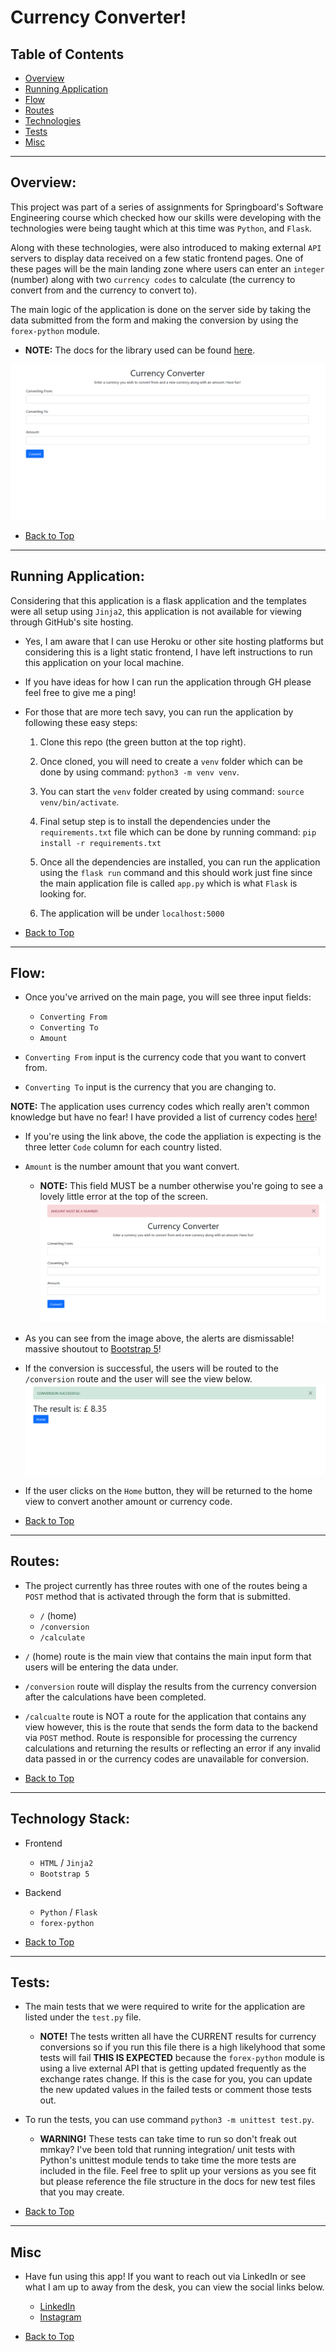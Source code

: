 # Currency Converter!

## Table of Contents

* [Overview](#overview)
* [Running Application](#running-application)
* [Flow](#flow)
* [Routes](#routes)
* [Technologies](#technology-stack)
* [Tests](#tests)
* [Misc](#misc)

---

## Overview:

This project was part of a series of assignments for Springboard's Software Engineering course which checked how our skills were developing with the technologies were being taught which at this time was `Python`, and `Flask`.

Along with these technologies, were also introduced to making external `API` servers to display data received on a few static frontend pages. One of these pages will be the main landing zone where users can enter an `integer` (number) along with two `currency codes` to calculate (the currency to convert from and the currency to convert to).

The main logic of the application is done on the server side by taking the data submitted from the form and making the conversion by using the `forex-python` module.

- __NOTE:__ The docs for the library used can be found [here](https://forex-python.readthedocs.io/en/latest/usage.html).

![Main View](/imgs/main_view.png)

* [Back to Top](#table-of-contents)

---

## Running Application:

Considering that this application is a flask application and the templates were all setup using `Jinja2`, this application is not available for viewing through GitHub's site hosting.

- Yes, I am aware that I can use Heroku or other site hosting platforms but considering this is a light static frontend, I have left instructions to run this application on your local machine.

- If you have ideas for how I can run the application through GH please feel free to give me a ping!

- For those that are more tech savy, you can run the application by following these easy steps:

    1. Clone this repo (the green button at the top right).
    
    1. Once cloned, you will need to create a `venv` folder which can be done by using command: `python3 -m venv venv`.
    
    1. You can start the `venv` folder created by using command: `source venv/bin/activate`.

    1. Final setup step is to install the dependencies under the `requirements.txt` file which can be done by running command: `pip install -r requirements.txt`

    1. Once all the dependencies are installed, you can run the application using the `flask run` command and this should work just fine since the main application file is called `app.py` which is what `Flask` is looking for.

    1. The application will be under `localhost:5000`

* [Back to Top](#table-of-contents)

---

## Flow:

- Once you've arrived on the main page, you will see three input fields:

    - `Converting From`
    - `Converting To`
    - `Amount`

- `Converting From` input is the currency code that you want to convert from.

- `Converting To` input is the currency that you are changing to.

__NOTE:__ The application uses currency codes which really aren't common knowledge but have no fear! I have provided a list of currency codes [here](https://www.iban.com/currency-codes)!

- If you're using the link above, the code the appliation is expecting is the three letter `Code` column for each country listed.

- `Amount` is the number amount that you want convert. 

    - __NOTE:__ This field MUST be a number otherwise you're going to see a lovely little error at the top of the screen.
![Number Error](/imgs/converter-error-1.png)

- As you can see from the image above, the alerts are dismissable! massive shoutout to [Bootstrap 5](https://getbootstrap.com/docs/5.1/getting-started/introduction/)!

- If the conversion is successful, the users will be routed to the `/conversion` route and the user will see the view below.
    ![Conversion View](/imgs/converter-success.png)

- If the user clicks on the `Home` button, they will be returned to the home view to convert another amount or currency code.

* [Back to Top](#table-of-contents)

---

## Routes:

- The project currently has three routes with one of the routes being a `POST` method that is activated through the form that is submitted.

    - `/` (home)
    - `/conversion`
    - `/calculate`

- `/` (home) route is the main view that contains the main input form that users will be entering the data under.

- `/conversion` route will display the results from the currency conversion after the calculations have been completed.

- `/calcualte` route is NOT a route for the application that contains any view however, this is the route that sends the form data to the backend via `POST` method. Route is responsible for processing the currency calculations and returning the results or reflecting an error if any invalid data passed in or the currency codes are unavailable for conversion.

* [Back to Top](#table-of-contents)

---

## Technology Stack:

- Frontend

    - `HTML` / `Jinja2`
    - `Bootstrap 5`

- Backend

    - `Python` / `Flask`
    - `forex-python`

* [Back to Top](#table-of-contents)

---

## Tests:

- The main tests that we were required to write for the application are listed under the `test.py` file.

    - __NOTE!__ The tests written all have the CURRENT results for currency conversions so if you run this file there is a high likelyhood that some tests will fail __THIS IS EXPECTED__ because the `forex-python` module is using a live external API that is getting updated frequently as the exchange rates change. If this is the case for you, you can update the new updated values in the failed tests or comment those tests out.

- To run the tests, you can use command `python3 -m unittest test.py`.

    - __WARNING!__ These tests can take time to run so don't freak out mmkay? I've been told that running integration/ unit tests with Python's unittest module tends to take time the more tests are included in the file. Feel free to split up your versions as you see fit but please reference the file structure in the docs for new test files that you may create.

* [Back to Top](#table-of-contents)

---

## Misc

- Have fun using this app! If you want to reach out via LinkedIn or see what I am up to away from the desk, you can view the social links below.

    - [LinkedIn](https://www.linkedin.com/in/diegoquintanilla/)
    - [Instagram](https://www.instagram.com/mrquintanillaforreal/)

* [Back to Top](#table-of-contents)